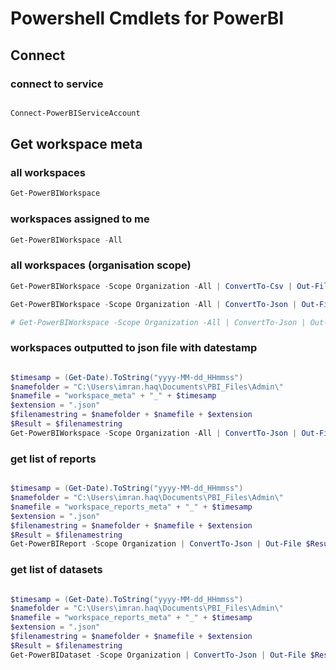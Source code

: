 # Powershell Cmdlets for PowerBI


## Connect
### connect to service

```powershell

Connect-PowerBIServiceAccount

```

## Get workspace meta
### all workspaces

```powershell
Get-PowerBIWorkspace
```

### workspaces assigned to me

```powershell
Get-PowerBIWorkspace -All
```

### all workspaces (organisation scope)

```powershell
Get-PowerBIWorkspace -Scope Organization -All | ConvertTo-Csv | Out-File c:\PowerBIWorkspaces.csv

Get-PowerBIWorkspace -Scope Organization -All | ConvertTo-Json | Out-File c:\PowerBIWorkspaces.json

# Get-PowerBIWorkspace -Scope Organization -All | ConvertTo-Json | Out-File c:\FolderName\FileName.json
```

### workspaces outputted to json file with datestamp
```powershell

$timesamp = (Get-Date).ToString("yyyy-MM-dd_HHmmss")
$namefolder = "C:\Users\imran.haq\Documents\PBI_Files\Admin\"
$namefile = "workspace_meta" + "_" + $timesamp
$extension = ".json" 
$filenamestring = $namefolder + $namefile + $extension
$Result = $filenamestring
Get-PowerBIWorkspace -Scope Organization -All | ConvertTo-Json | Out-File $Result

```


### get list of reports
```powershell

$timesamp = (Get-Date).ToString("yyyy-MM-dd_HHmmss")
$namefolder = "C:\Users\imran.haq\Documents\PBI_Files\Admin\"
$namefile = "workspace_reports_meta" + "_" + $timesamp
$extension = ".json" 
$filenamestring = $namefolder + $namefile + $extension
$Result = $filenamestring
Get-PowerBIReport -Scope Organization | ConvertTo-Json | Out-File $Result

```

### get list of datasets
```powershell

$timesamp = (Get-Date).ToString("yyyy-MM-dd_HHmmss")
$namefolder = "C:\Users\imran.haq\Documents\PBI_Files\Admin\"
$namefile = "workspace_reports_meta" + "_" + $timesamp
$extension = ".json" 
$filenamestring = $namefolder + $namefile + $extension
$Result = $filenamestring
Get-PowerBIDataset -Scope Organization | ConvertTo-Json | Out-File $Result

```
